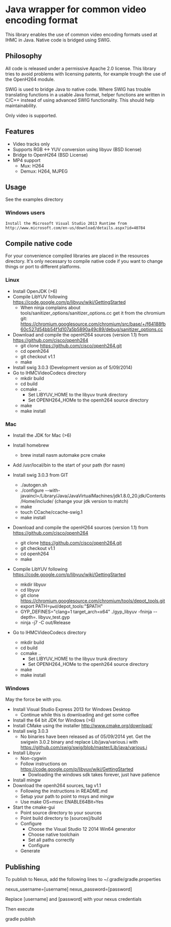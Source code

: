 # Java wrapper for common video encoding format

This library enables the use of common video encoding formats used at IHMC in Java. Native code is bridged using SWIG.

## Philosophy

All code is released under a permissive Apache 2.0 license. This library tries to avoid problems with licensing patents, for example trough the use of the OpenH264 module.

SWIG is used to bridge Java to native code. Where SWIG has trouble translating functions in a usable Java format, helper functions are written in C/C++ instead of using advanced SWIG functionality. This should help maintainability.

Only video is supported.

## Features

- Video tracks only
- Supports RGB <-> YUV conversion using libyuv (BSD license)
- Bridge to OpenH264 (BSD License)
- MP4 support
	- Mux: H264
	- Demux: H264, MJPEG 

## Usage
See the examples directory

### Windows users
	Install the Microsoft Visual Studio 2013 Runtime from http://www.microsoft.com/en-us/download/details.aspx?id=40784

## Compile native code

For your convenience compiled libraries are placed in the resources directory. It's only necessary to compile native code if you want to change things or port to different platforms.

### Linux
- Install OpenJDK (>6)
- Compile LibYUV following https://code.google.com/p/libyuv/wiki/GettingStarted
	- When ninja complains about tools/sanitizer_options/sanitizer_options.cc get it from the chromium git: https://chromium.googlesource.com/chromium/src/base/+/f64188fb60c527d54bb54f1d107a5b5890a49c89/debug/sanitizer_options.cc
- Download and compile the openH264 sources (version 1.1) from https://github.com/cisco/openh264
	- git clone https://github.com/cisco/openh264.git
	- cd openh264
	- git checkout v1.1
	- make
- Install swig 3.0.3 (Development version as of 5/09/2014)
- Go to IHMCVideoCodecs directory
	- mkdir build
	- cd build
	- ccmake ..
		- Set LIBYUV_HOME to the libyuv trunk directory
		- Set OPENH264_HOMe to the openh264 source directory
	- make
	- make install

### Mac
- Install the JDK for Mac (>6)
- Install homebrew
	- brew install nasm automake pcre cmake
- Add /usr/local/bin to the start of your path (for nasm)
- Install swig 3.0.3 from GIT
	- ./autogen.sh
	- ./configure --with-javaincl=/Library/Java/JavaVirtualMachines/jdk1.8.0_20.jdk/Contents/Home/include/ (change your jdk version to match)
	- make
	- touch CCache/ccache-swig.1
	- make install
- Download and compile the openH264 sources (version 1.1) from https://github.com/cisco/openh264
	- git clone https://github.com/cisco/openh264.git
	- git checkout v1.1
	- cd openh264
	- make
- Compile LibYUV following https://code.google.com/p/libyuv/wiki/GettingStarted
	- mkdir libyuv
	- cd libyuv
	- git clone https://chromium.googlesource.com/chromium/tools/depot_tools.git
	- export PATH=`pwd`/depot_tools:"$PATH"
	- GYP_DEFINES="clang=1 target_arch=x64" ./gyp_libyuv -fninja --depth=. libyuv_test.gyp
	- ninja -j7 -C out/Release

- Go to IHMCVideoCodecs directory
	- mkdir build
	- cd build
	- ccmake ..
		- Set LIBYUV_HOME to the libyuv trunk directory
		- Set OPENH264_HOMe to the openh264 source directory
	- make
	- make install


### Windows

May the force be with you.

- Install Visual Studio Express 2013 for Windows Desktop
	- Continue while this is downloading and get some coffee
- Install the 64 bit JDK for Windows (>6)
- Install CMake using the installer http://www.cmake.org/download/
- Install swig 3.0.3
	- No binaries have been released as of 05/09/2014 yet. Get the swigwin 3.0.2 binary and replace Lib/java/various.i with https://github.com/swig/swig/blob/master/Lib/java/various.i
- Install Libyuv
	- Non-cygwin
	- Follow instructions on https://code.google.com/p/libyuv/wiki/GettingStarted
		- Dowloading the windows sdk takes forever, just have patience
- Install mingw 
- Download the openh264 sources, tag v1.1
	- Following the instructions in README.md
	- Setup your path to point to msys and mingw
	- Use make OS=msvc ENABLE64Bit=Yes
- Start the cmake-gui
	- Point source directory to your sources
	- Point build directory to [sources]/build
	- Configure
		- Choose the Visual Studio 12 2014 Win64 generator
		- Choose native toolchain
		- Set all paths correctly
		- Configure
	- Generate

## Publishing

To publish to Nexus, add the following lines to ~/.gradle/gradle.properties

nexus_username=[username]
nexus_password=[password]


Replace [username] and [password] with your nexus credentials

Then execute 

gradle publish
